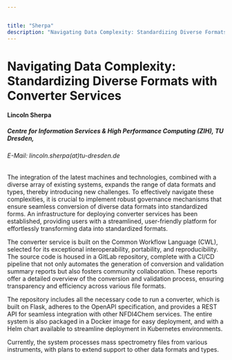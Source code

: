 ```yaml
---


title: "Sherpa"
description: "Navigating Data Complexity: Standardizing Diverse Formats with Converter Services"
---
```


# Navigating Data Complexity: Standardizing Diverse Formats with Converter Services

#### Lincoln Sherpa

##### Centre for Information Services & High Performance Computing (ZIH), TU Dresden, 

###### E-Mail: lincoln.sherpa(at)tu-dresden.de

The integration of the latest machines and technologies, combined with a diverse array of existing systems, expands the range of data formats and types, thereby introducing new challenges. To effectively navigate these complexities, it is crucial to implement robust governance mechanisms that ensure seamless conversion of diverse data formats into standardized forms. An infrastructure for deploying converter services has been established, providing users with a streamlined, user-friendly platform for effortlessly transforming data into standardized formats.

The converter service is built on the Common Workflow Language (CWL), selected for its exceptional interoperability, portability, and reproducibility. The source code is housed in a GitLab repository, complete with a CI/CD pipeline that not only automates the generation of conversion and validation summary reports but also fosters community collaboration. These reports offer a detailed overview of the conversion and validation process, ensuring transparency and efficiency across various file formats.

The repository includes all the necessary code to run a converter, which is built on Flask, adheres to the OpenAPI specification, and provides a REST API for seamless integration with other NFDI4Chem services. The entire system is also packaged in a Docker image for easy deployment, and with a Helm chart available to streamline deployment in Kubernetes environments.

Currently, the system processes mass spectrometry files from various instruments, with plans to extend support to other data formats and types.